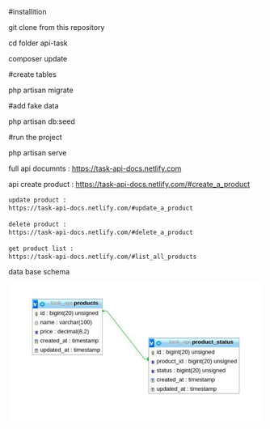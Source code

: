 #installition 

git clone from this repository

cd folder api-task

composer update

#create tables 

php artisan migrate 

#add fake data

php artisan db:seed 

#run the project

php artisan serve 


full api documnts :
https://task-api-docs.netlify.com

api 
    create product :
    https://task-api-docs.netlify.com/#create_a_product
    
    update product :
    https://task-api-docs.netlify.com/#update_a_product
    
    delete product :
    https://task-api-docs.netlify.com/#delete_a_product
    
    get product list :
    https://task-api-docs.netlify.com/#list_all_products


data base schema

![alt text](https://raw.githubusercontent.com/gh-darvishani/api-task/master/db-esign.jpg)

